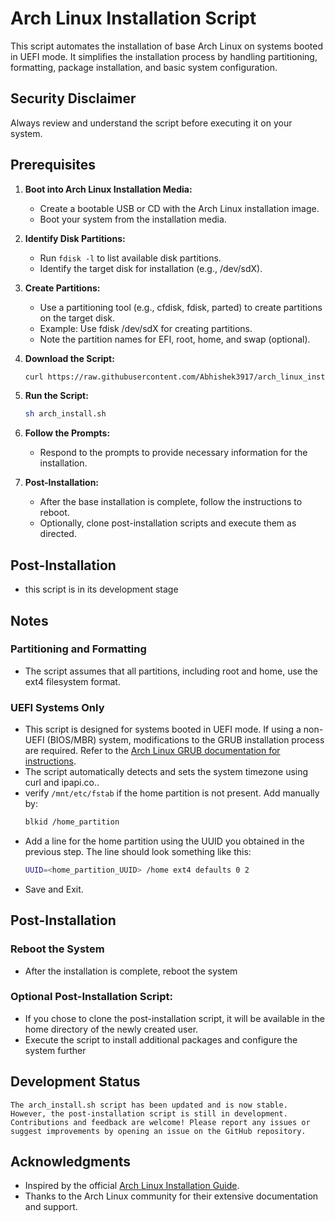 # Arch Linux Installation Script

This script automates the installation of base Arch Linux on systems booted in UEFI mode. It simplifies the installation process by handling partitioning, formatting, package installation, and basic system configuration.

## Security Disclaimer

Always review and understand the script before executing it on your system.

## Prerequisites

1. **Boot into Arch Linux Installation Media:**
    - Create a bootable USB or CD with the Arch Linux installation image.
    - Boot your system from the installation media.

2. **Identify Disk Partitions:**
    - Run `fdisk -l` to list available disk partitions.
    - Identify the target disk for installation (e.g., /dev/sdX). 

3. **Create Partitions:**
    - Use a partitioning tool (e.g., cfdisk, fdisk, parted) to create partitions on the target disk.
    - Example: Use fdisk /dev/sdX for creating partitions.
    - Note the partition names for EFI, root, home, and swap (optional).

4. **Download the Script:**
    ```bash
    curl https://raw.githubusercontent.com/Abhishek3917/arch_linux_installation/main/arch_install.sh -o arch_install.sh
    ```

5. **Run the Script:**
    ```bash
    sh arch_install.sh
    ```

6. **Follow the Prompts:**
    - Respond to the prompts to provide necessary information for the installation.

7. **Post-Installation:**
    - After the base installation is complete, follow the instructions to reboot.
    - Optionally, clone post-installation scripts and execute them as directed.

## Post-Installation

- this script is in its development stage 

## Notes
### Partitioning and Formatting
- The script assumes that all partitions, including root and home, use the ext4 filesystem format.
### UEFI Systems Only
- This script is designed for systems booted in UEFI mode. If using a non-UEFI (BIOS/MBR) system, modifications to the GRUB installation process are required. Refer to the [Arch Linux GRUB documentation for instructions](https://wiki.archlinux.org/title/GRUB#Master_Boot_Record_(MBR)_specific_instructions).
- The script automatically detects and sets the system timezone using curl and ipapi.co..
- verify `/mnt/etc/fstab` if the home partition is not present. Add manually by:
    ```bash
    blkid /home_partition
    ```
- Add a line for the home partition using the UUID you obtained in the previous step. The line should look something like this:
    ```bash
    UUID=<home_partition_UUID> /home ext4 defaults 0 2
    ```
- Save and Exit.
## Post-Installation
### Reboot the System
- After the installation is complete, reboot the system
### Optional Post-Installation Script:
- If you chose to clone the post-installation script, it will be available in the home directory of the newly created user.
- Execute the script to install additional packages and configure the system further

## Development Status

```The arch_install.sh script has been updated and is now stable. However, the post-installation script is still in development. Contributions and feedback are welcome! Please report any issues or suggest improvements by opening an issue on the GitHub repository.```
## Acknowledgments
- Inspired by the official [Arch Linux Installation Guide](https://wiki.archlinux.org/title/Installation_guide).
- Thanks to the Arch Linux community for their extensive documentation and support.
